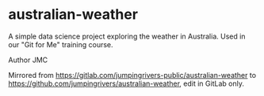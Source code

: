 # australian-weather
A simple data science project exploring the weather in Australia. Used in our "Git for Me" training course.

Author JMC

Mirrored from https://gitlab.com/jumpingrivers-public/australian-weather to https://github.com/jumpingrivers/australian-weather, edit in GitLab only.